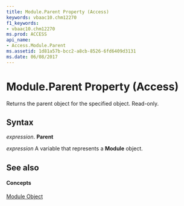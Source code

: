 ```yaml
---
title: Module.Parent Property (Access)
keywords: vbaac10.chm12270
f1_keywords:
- vbaac10.chm12270
ms.prod: ACCESS
api_name:
- Access.Module.Parent
ms.assetid: 1d81a57b-bcc2-a8cb-8526-6fd6409d3131
ms.date: 06/08/2017
---
```



# Module.Parent Property (Access)

Returns the parent object for the specified object. Read-only.


## Syntax

 _expression_. **Parent**

 _expression_ A variable that represents a **Module** object.


## See also


#### Concepts


[Module Object](module-object-access.md)

